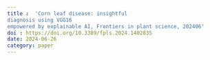 ```yaml
---
title :  'Corn leaf disease: insightful 
diagnosis using VGG16 
empowered by explainable AI, Frontiers in plant science, 202406'
doi : https://doi.org/10.3389/fpls.2024.1402835
date: 2024-06-26
category: paper
---
```

